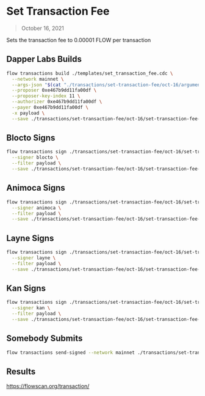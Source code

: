 # Set Transaction Fee
> October 16, 2021

Sets the transaction fee to 0.00001 FLOW per transaction

## Dapper Labs Builds

```sh
flow transactions build ./templates/set_transaction_fee.cdc \
  --network mainnet \
  --args-json "$(cat "./transactions/set-transaction-fee/oct-16/arguments.json")" \
  --proposer 0xe467b9dd11fa00df \
  --proposer-key-index 11 \
  --authorizer 0xe467b9dd11fa00df \
  --payer 0xe467b9dd11fa00df \
  -x payload \
  --save ./transactions/set-transaction-fee/oct-16/set-transaction-fee-oct-16-unsigned.rlp
```

## Blocto Signs

```sh
flow transactions sign ./transactions/set-transaction-fee/oct-16/set-transaction-fee-oct-16-unsigned.rlp \
  --signer blocto \
  --filter payload \
  --save ./transactions/set-transaction-fee/oct-16/set-transaction-fee-oct-16-sig-1.rlp
```

## Animoca Signs

```sh
flow transactions sign ./transactions/set-transaction-fee/oct-16/set-transaction-fee-oct-16-sig-1.rlp \
  --signer animoca \
  --filter payload \
  --save ./transactions/set-transaction-fee/oct-16/set-transaction-fee-oct-16-sig-2.rlp
```

## Layne Signs

```sh
flow transactions sign ./transactions/set-transaction-fee/oct-16/set-transaction-fee-oct-16-sig-2.rlp \
  --signer layne \
  --filter payload \
  --save ./transactions/set-transaction-fee/oct-16/set-transaction-fee-oct-16-sig-3.rlp
```

## Kan Signs

```sh
flow transactions sign ./transactions/set-transaction-fee/oct-16/set-transaction-fee-oct-16-sig-3.rlp \
  --signer kan \
  --filter payload \
  --save ./transactions/set-transaction-fee/oct-16/set-transaction-fee-oct-16-sig-complete.rlp
```

## Somebody Submits

```sh
flow transactions send-signed --network mainnet ./transactions/set-transaction-fee/oct-16/set-transaction-fee-oct-16-sig-complete.rlp
```

## Results

https://flowscan.org/transaction/
